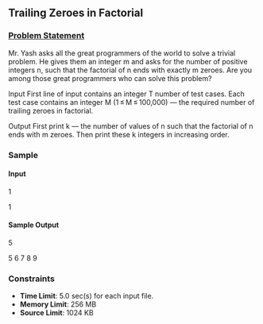 ## Trailing Zeroes in Factorial

### [Problem Statement](https://www.hackerearth.com/practice/basic-programming/implementation/basics-of-implementation/practice-problems/algorithm/trailing-zeroes-in-factorial/)

Mr. Yash asks all the great programmers of the world to solve a trivial problem. He gives them an integer m and asks for the number of positive integers n, such that the factorial of n ends with exactly m zeroes. Are you among those great programmers who can solve this problem?

Input First line of input contains an integer T number of test cases. Each test case contains an integer M (1 ≤ M ≤ 100,000) — the required number of trailing zeroes in factorial.

Output First print k — the number of values of n such that the factorial of n ends with m zeroes. Then print these k integers in increasing order.

### Sample

#### Input

1

1

#### Sample Output

5

5 6 7 8 9

### Constraints

- **Time Limit**:	5.0 sec(s) for each input file.
- **Memory Limit**:	256 MB
- **Source Limit**:	1024 KB

